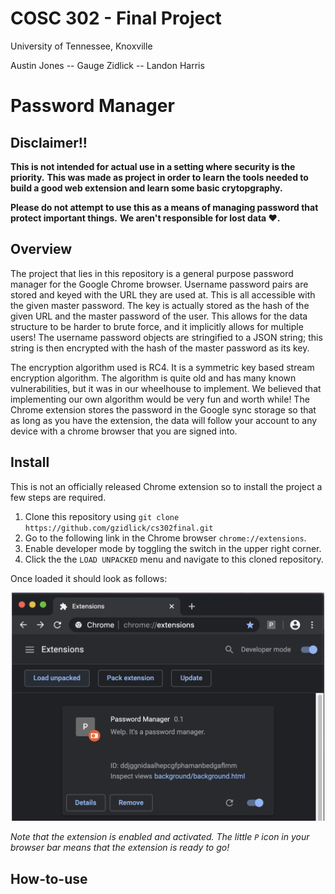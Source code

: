COSC 302 - Final Project
========================
University of Tennessee, Knoxville

Austin Jones -- Gauge Zidlick -- Landon Harris

Password Manager
================

**Disclaimer!!**
-------
**This is not intended for actual use in a setting where security is the priority.**
**This was made as  project in order to learn the tools needed to build a good web extension and learn some basic crytopgraphy.**

**Please do not attempt to use this as a means of managing password that protect important things.**
**We aren't responsible for lost data ❤️.**

Overview
-----
The project that lies in this repository is a general purpose password manager for the Google Chrome browser.
Username password pairs are stored and keyed with the URL they are used at.
This is all accessible with the given master password.
The key is actually stored as the hash of the given URL and the master password of the user.
This allows for the data structure to be harder to brute force, and it implicitly allows for multiple users!
The username password objects are stringified to a JSON string; this string is then encrypted with the hash of the master password as its key.

The encryption algorithm used is RC4.
It is a symmetric key based stream encryption algorithm.
The algorithm is quite old and has many known vulnerabilities, but it was in our wheelhouse to implement.
We believed that implementing our own algorithm would be very fun and worth while!
The Chrome extension stores the password in the Google sync storage so that as long as you have the extension, the data
will follow your account to any device with a chrome browser that you are signed into.

Install
-----
This is not an officially released Chrome extension so to install the project a few steps are required.
1. Clone this repository using `git clone https://github.com/gzidlick/cs302final.git`
1. Go to the following link in the Chrome browser ``chrome://extensions``.
1. Enable developer mode by toggling the switch in the upper right corner.
1. Click the the ``LOAD UNPACKED`` menu and navigate to this cloned repository.

Once loaded it should look as follows:

<p align="center">
  <img src="assets/example_picture.png" width="500px"/>
</div>

*Note that the extension is enabled and activated.
The little `P` icon in your browser bar means that the extension is ready to go!*

How-to-use
-----
